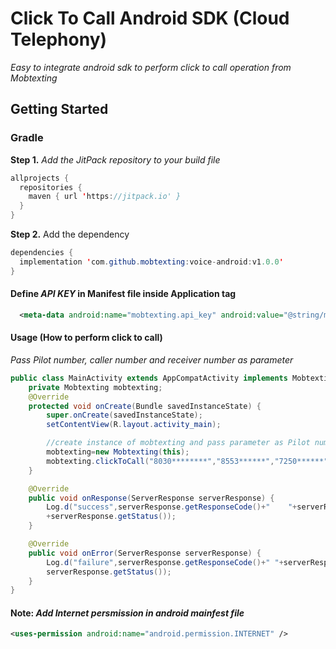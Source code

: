 # Click To Call Android SDK (Cloud Telephony)
_Easy to integrate android sdk to perform click to call operation from Mobtexting_
## Getting Started
### Gradle
**Step 1.** _Add the JitPack repository to your build file_
```java
allprojects {
  repositories {
    maven { url 'https://jitpack.io' }
  }
}
```
**Step 2.** Add the dependency
```java
dependencies {
  implementation 'com.github.mobtexting:voice-android:v1.0.0'
}
```
#### Define _API KEY_ in Manifest file inside Application tag
```xml
  <meta-data android:name="mobtexting.api_key" android:value="@string/mobtextingapikey" />
```
#### Usage (How to perform click to call)
_Pass Pilot number, caller number and receiver number as parameter_
```java
public class MainActivity extends AppCompatActivity implements MobtextingInterface{
    private Mobtexting mobtexting;
    @Override
    protected void onCreate(Bundle savedInstanceState) {
        super.onCreate(savedInstanceState);
        setContentView(R.layout.activity_main);

        //create instance of mobtexting and pass parameter as Pilot number, caller number and receiver number
        mobtexting=new Mobtexting(this);
        mobtexting.clickToCall("8030********","8553******","7250******",this);
    }

    @Override
    public void onResponse(ServerResponse serverResponse) {
        Log.d("success",serverResponse.getResponseCode()+"    "+serverResponse.getMessage()+"  "
        +serverResponse.getStatus());
    }

    @Override
    public void onError(ServerResponse serverResponse) {
        Log.d("failure",serverResponse.getResponseCode()+" "+serverResponse.getMessage()+"  "+
        serverResponse.getStatus());
    }
}
```
#### Note: _Add Internet persmission in android mainfest file_
```xml
<uses-permission android:name="android.permission.INTERNET" />
```
